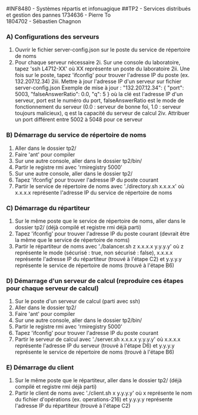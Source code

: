 #INF8480 - Systèmes répartis et infonuagique 
##TP2 - Services distribués et gestion des pannes
<span> 
1734636 - Pierre To
<br />
1804702 - Sébastien Chagnon
</span>

### A) Configurations des serveurs
1. Ouvrir le fichier server-config.json sur le poste du service de répertoire de noms
2. Pour chaque serveur nécessaire
	2i. Sur une console du laboratoire, tapez 'ssh L4712-XX' où XX représente un poste du laboratoire
	2ii. Une fois sur le poste, tapez 'ifconfig' pour trouver l'adresse IP du poste (ex. 132.207.12.34)
	2iii. Mettre à jour l'adresse IP d'un serveur sur fichier server-config.json
	Exemple de mise à jour :
	"132.207.12.34": {
		"port": 5003,
		"falseAnswerRatio": 0.0,
		"q": 5
	}
	où la clé est l'adresse IP d'un serveur, port est le numéro du port, falseAnswerRatio est le mode de fonctionnement du serveur (0.0 : serveur de bonne foi, 1.0 : serveur toujours malicieux), q est la capacité du serveur de calcul
	2iv. Attribuer un port différent entre 5002 à 5048 pour ce serveur

### B) Démarrage du service de répertoire de noms
1. Aller dans le dossier tp2/
2. Faire 'ant' pour compiler
3. Sur une autre console, aller dans le dossier tp2/bin/
4. Partir le registre rmi avec 'rmiregistry 5000'
5. Sur une autre console, aller dans le dossier tp2/
6. Tapez 'ifconfig' pour trouver l'adresse IP du poste courant
7. Partir le service de répertoire de noms avec './directory.sh x.x.x.x' où x.x.x.x représente l'adresse IP du service de répertoire de noms

### C) Démarrage du répartiteur
1. Sur le même poste que le service de répertoire de noms, aller dans le dossier tp2/ (déjà compilé et registre rmi déjà parti)
2. Tapez 'ifconfig' pour trouver l'adresse IP du poste courant (devrait être la même que le service de répertoire de noms)
3. Partir le répartiteur de noms avec './balancer.sh z x.x.x.x y.y.y.y' où z représente le mode (sécurisé : true, non sécurisé : false), x.x.x.x représente l'adresse IP du répartiteur (trouvé à l'étape C2) et y.y.y.y représente le service de répertoire de noms (trouvé à l'étape B6)

### D) Démarrage d'un serveur de calcul (reproduire ces étapes pour chaque serveur de calcul)
1. Sur le poste d'un serveur de calcul (parti avec ssh)
2. Aller dans le dossier tp2/
3. Faire 'ant' pour compiler
4. Sur une autre console, aller dans le dossier tp2/bin/
5. Partir le registre rmi avec 'rmiregistry 5000'
6. Tapez 'ifconfig' pour trouver l'adresse IP du poste courant
7. Partir le serveur de calcul avec './server.sh x.x.x.x y.y.y.y' où x.x.x.x représente l'adresse IP du serveur (trouvé à l'étape D6) et y.y.y.y représente le service de répertoire de noms (trouvé à l'étape B6)

### E) Démarrage du client
1. Sur le même poste que le répartiteur, aller dans le dossier tp2/ (déjà compilé et registre rmi déjà parti)
2. Partir le client de noms avec './client.sh x y.y.y.y' où x représente le nom du fichier d'opérations (ex. operations-216) et y.y.y.y représente l'adresse IP du répartiteur (trouvé à l'étape C2)
